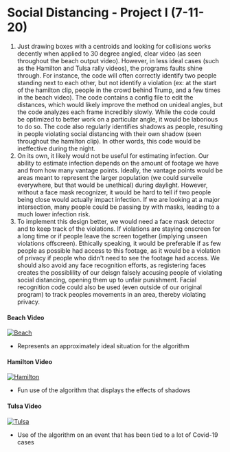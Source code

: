 # Social Distancing - Project I (7-11-20)

 1. Just drawing boxes with a centroids and looking for collisions works decently when applied to 30 degree angled, clear video (as seen throughout the beach output video). However, in less ideal cases (such as the Hamilton and Tulsa rally videos), the programs faults shine through. For instance, the code will often correctly identify two people standing next to each other, but not identify a violation (ex: at the start of the hamilton clip, people in the crowd behind Trump, and a few times in the beach video). The code contains a config file to edit the distances, which would likely improve the method on unideal angles, but the code analyzes each frame incredibly slowly. While the code could be optimized to better work on a particular angle, it would be laborious to do so. The code also regularly identifies shadows as people, resulting in people violating social distancing with their own shadow (seen throughout the hamilton clip). In other words, this code would be ineffective during the night. 
 2. On its own, it likely would not be useful for estimating infection. Our ability to estimate infection depends on the amount of footage we have and from how many vantage points. Ideally, the vantage points would be areas meant to represent the larger population (we could surveile everywhere, but that would be unethical) during daylight. However, without a face mask recognizer, it would be hard to tell if two people being close would actually impact infection. If we are looking at a major intersection, many people could be passing by with masks, leading to a much lower infection risk.
 3. To implement this design better, we would need a face mask detector and to keep track of the violations. If violations are staying onscreen for a long time or if people leave the screen together (implying unseen violations offscreen). Ethically speaking, it would be preferable if as few people as possible had access to this footage, as it would be a violation of privacy if people who didn't need to see the footage had access. We should also avoid any face recognition efforts, as registering faces creates the possiblility of our deisgn falsely accusing people of violating social distancing, opening them up to unfair punishment. Facial recognition code could also be used (even outside of our original program) to track peoples movements in an area, thereby violating privacy. 


#### Beach Video
[![Beach](http://img.youtube.com/vi/SOSH0QptOx8/0.jpg)](http://www.youtube.com/watch?v=SOSH0QptOx8 "Beach Video")
  - Represents an approximately ideal situation for the algorithm

#### Hamilton Video
[![Hamilton](http://img.youtube.com/vi/Eq8hT0Cs29s/0.jpg)](http://www.youtube.com/watch?v=Eq8hT0Cs29s "Hamilton Video")
  - Fun use of the algorithm that displays the effects of shadows

#### Tulsa Video
[![Tulsa](http://img.youtube.com/vi/9qfOGnfU0NQ/0.jpg)](http://www.youtube.com/watch?v=9qfOGnfU0NQ "Tulsa Rally Video")
  - Use of the algorithm on an event that has been tied to a lot of Covid-19 cases
